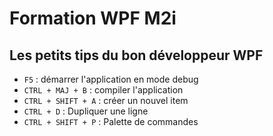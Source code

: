 # Formation WPF M2i

## Les petits tips du bon développeur WPF

- `F5` : démarrer l'application en mode debug
- `CTRL + MAJ + B` : compiler l'application
- `CTRL + SHIFT + A` : créer un nouvel item
- `CTRL + D` : Dupliquer une ligne
- `CTRL + SHIFT + P` : Palette de commandes

